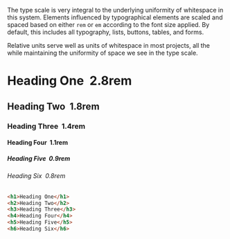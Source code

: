 The type scale is very integral to the underlying uniformity of whitespace in this system. Elements influenced by typographical elements are scaled and spaced based on either `rem` or `em` according to the font size applied. By default, this includes all typography, lists, buttons, tables, and forms.

Relative units serve well as units of whitespace in most projects, all the while maintaining the uniformity of space we see in the type scale. 

<div class="demo mt2 px2">
  <h1>Heading One&nbsp;&nbsp;<span class="h6 cg3 float-r">2.8rem</span></h1>
  <h2>Heading Two&nbsp;&nbsp;<span class="h6 cg3 float-r">1.8rem</span></h2>
  <h3>Heading Three&nbsp;&nbsp;<span class="h6 cg3 float-r">1.4rem</span></h3>
  <h4>Heading Four&nbsp;&nbsp;<span class="h6 cg3 float-r">1.1rem</span></h4>
  <h5>Heading Five&nbsp;&nbsp;<span class="h6 cg3 float-r">0.9rem</span></h5>
  <h6>Heading Six&nbsp;&nbsp;<span class="h6 cg3 float-r">0.8rem</span></h6>
</div>

```html
<h1>Heading One</h1>
<h2>Heading Two</h2>
<h3>Heading Three</h3>
<h4>Heading Four</h4>
<h5>Heading Five</h5>
<h6>Heading Six</h6>
```
